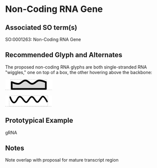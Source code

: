 # Non-Coding RNA Gene

## Associated SO term(s)
SO:0001263: Non-Coding RNA Gene

## Recommended Glyph and Alternates
The proposed non-coding RNA glyphs are both single-stranded RNA "wiggles," one on top of a box, the other hovering above the backbone:

![glyph specification](ncrna-box-specification.png)

![glyph specification](ncrna-hover-specification.png)

## Prototypical Example

gRNA

## Notes
Note overlap with proposal for mature transcript region